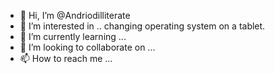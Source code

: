 - 👋 Hi, I’m @Andriodilliterate
- 👀 I’m interested in .. changing operating system on a tablet.
- 🌱 I’m currently learning ...
- 💞️ I’m looking to collaborate on ...
- 📫 How to reach me ...

<!---
Andriodilliterate/Andriodilliterate is a ✨ special ✨ repository because its `README.md` (this file) appears on your GitHub profile.
You can click the Preview link to take a look at your changes.
--->
